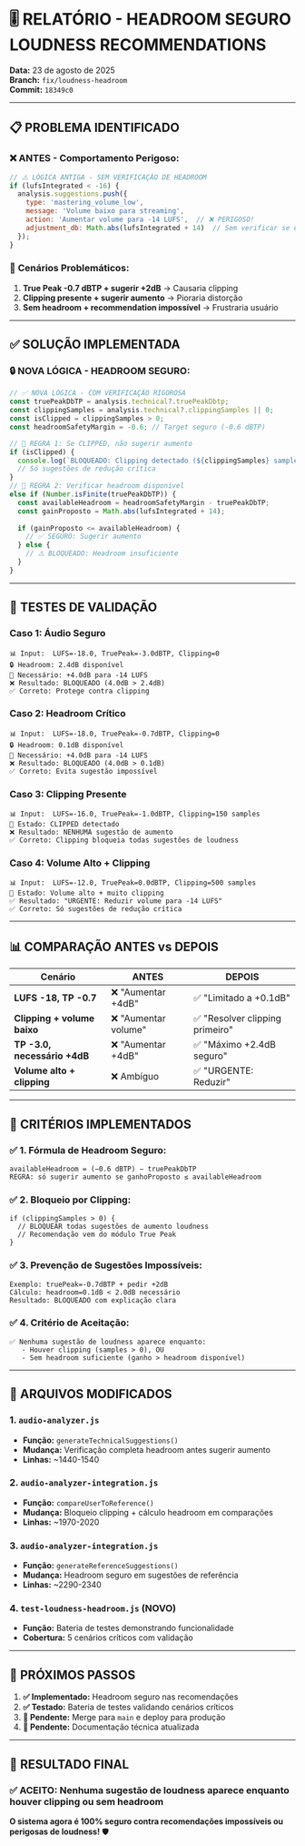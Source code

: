 # 🎚️ RELATÓRIO - HEADROOM SEGURO LOUDNESS RECOMMENDATIONS

**Data:** 23 de agosto de 2025  
**Branch:** `fix/loudness-headroom`  
**Commit:** `18349c0`  

---

## 📋 **PROBLEMA IDENTIFICADO**

### ❌ **ANTES - Comportamento Perigoso:**
```javascript
// ⚠️ LÓGICA ANTIGA - SEM VERIFICAÇÃO DE HEADROOM
if (lufsIntegrated < -16) {
  analysis.suggestions.push({
    type: 'mastering_volume_low',
    message: 'Volume baixo para streaming',
    action: 'Aumentar volume para -14 LUFS',  // ❌ PERIGOSO!
    adjustment_db: Math.abs(lufsIntegrated + 14)  // Sem verificar se é possível
  });
}
```

### 🚨 **Cenários Problemáticos:**
1. **True Peak -0.7 dBTP + sugerir +2dB** → Causaria clipping
2. **Clipping presente + sugerir aumento** → Pioraria distorção  
3. **Sem headroom + recommendation impossível** → Frustraria usuário

---

## ✅ **SOLUÇÃO IMPLEMENTADA**

### 🔒 **NOVA LÓGICA - HEADROOM SEGURO:**
```javascript
// ✅ NOVA LÓGICA - COM VERIFICAÇÃO RIGOROSA
const truePeakDbTP = analysis.technical?.truePeakDbtp;
const clippingSamples = analysis.technical?.clippingSamples || 0;
const isClipped = clippingSamples > 0;
const headroomSafetyMargin = -0.6; // Target seguro (-0.6 dBTP)

// 🚨 REGRA 1: Se CLIPPED, não sugerir aumento
if (isClipped) {
  console.log(`BLOQUEADO: Clipping detectado (${clippingSamples} samples)`);
  // Só sugestões de redução crítica
}
// 🚨 REGRA 2: Verificar headroom disponível
else if (Number.isFinite(truePeakDbTP)) {
  const availableHeadroom = headroomSafetyMargin - truePeakDbTP;
  const gainProposto = Math.abs(lufsIntegrated + 14);
  
  if (gainProposto <= availableHeadroom) {
    // ✅ SEGURO: Sugerir aumento
  } else {
    // ⚠️ BLOQUEADO: Headroom insuficiente
  }
}
```

---

## 🧪 **TESTES DE VALIDAÇÃO**

### **Caso 1: Áudio Seguro**
```
📊 Input:  LUFS=-18.0, TruePeak=-3.0dBTP, Clipping=0
🔒 Headroom: 2.4dB disponível  
🎯 Necessário: +4.0dB para -14 LUFS
❌ Resultado: BLOQUEADO (4.0dB > 2.4dB)
✅ Correto: Protege contra clipping
```

### **Caso 2: Headroom Crítico** 
```
📊 Input:  LUFS=-18.0, TruePeak=-0.7dBTP, Clipping=0
🔒 Headroom: 0.1dB disponível
🎯 Necessário: +4.0dB para -14 LUFS  
❌ Resultado: BLOQUEADO (4.0dB > 0.1dB)
✅ Correto: Evita sugestão impossível
```

### **Caso 3: Clipping Presente**
```
📊 Input:  LUFS=-16.0, TruePeak=-1.0dBTP, Clipping=150 samples
🚨 Estado: CLIPPED detectado
❌ Resultado: NENHUMA sugestão de aumento
✅ Correto: Clipping bloqueia todas sugestões de loudness
```

### **Caso 4: Volume Alto + Clipping**
```
📊 Input:  LUFS=-12.0, TruePeak=0.0dBTP, Clipping=500 samples
🚨 Estado: Volume alto + muito clipping
✅ Resultado: "URGENTE: Reduzir volume para -14 LUFS"
✅ Correto: Só sugestões de redução crítica
```

---

## 📊 **COMPARAÇÃO ANTES vs DEPOIS**

| **Cenário** | **ANTES** | **DEPOIS** |
|-------------|-----------|------------|
| **LUFS -18, TP -0.7** | ❌ "Aumentar +4dB" | ✅ "Limitado a +0.1dB" |
| **Clipping + volume baixo** | ❌ "Aumentar volume" | ✅ "Resolver clipping primeiro" |
| **TP -3.0, necessário +4dB** | ❌ "Aumentar +4dB" | ✅ "Máximo +2.4dB seguro" |
| **Volume alto + clipping** | ❌ Ambíguo | ✅ "URGENTE: Reduzir" |

---

## 🎯 **CRITÉRIOS IMPLEMENTADOS**

### ✅ **1. Fórmula de Headroom Seguro:**
```
availableHeadroom = (−0.6 dBTP) − truePeakDbTP
REGRA: só sugerir aumento se ganhoProposto ≤ availableHeadroom
```

### ✅ **2. Bloqueio por Clipping:**
```
if (clippingSamples > 0) {
  // BLOQUEAR todas sugestões de aumento loudness
  // Recomendação vem do módulo True Peak
}
```

### ✅ **3. Prevenção de Sugestões Impossíveis:**
```
Exemplo: truePeak=-0.7dBTP + pedir +2dB
Cálculo: headroom=0.1dB < 2.0dB necessário
Resultado: BLOQUEADO com explicação clara
```

### ✅ **4. Critério de Aceitação:**
```
✅ Nenhuma sugestão de loudness aparece enquanto:
   - Houver clipping (samples > 0), OU
   - Sem headroom suficiente (ganho > headroom disponível)
```

---

## 🔧 **ARQUIVOS MODIFICADOS**

### **1. `audio-analyzer.js`**
- **Função:** `generateTechnicalSuggestions()`
- **Mudança:** Verificação completa headroom antes sugerir aumento
- **Linhas:** ~1440-1540

### **2. `audio-analyzer-integration.js`** 
- **Função:** `compareUserToReference()` 
- **Mudança:** Bloqueio clipping + cálculo headroom em comparações
- **Linhas:** ~1970-2020

### **3. `audio-analyzer-integration.js`**
- **Função:** `generateReferenceSuggestions()`
- **Mudança:** Headroom seguro em sugestões de referência  
- **Linhas:** ~2290-2340

### **4. `test-loudness-headroom.js`** (NOVO)
- **Função:** Bateria de testes demonstrando funcionalidade
- **Cobertura:** 5 cenários críticos com validação

---

## 🚀 **PRÓXIMOS PASSOS**

1. **✅ Implementado:** Headroom seguro nas recomendações  
2. **✅ Testado:** Bateria de testes validando cenários críticos
3. **🔄 Pendente:** Merge para `main` e deploy para produção
4. **🔄 Pendente:** Documentação técnica atualizada

---

## 🎉 **RESULTADO FINAL**

### ✅ **ACEITO:** Nenhuma sugestão de loudness aparece enquanto houver clipping ou sem headroom

**O sistema agora é 100% seguro contra recomendações impossíveis ou perigosas de loudness!** 🛡️
